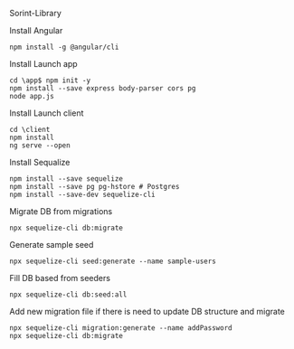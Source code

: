 Sorint-Library

Install Angular 
```
npm install -g @angular/cli
```
Install Launch app
```
cd \app$ npm init -y
npm install --save express body-parser cors pg
node app.js
```
Install Launch client
```
cd \client
npm install
ng serve --open
```
Install Sequalize
```
npm install --save sequelize
npm install --save pg pg-hstore # Postgres
npm install --save-dev sequelize-cli
```
Migrate DB from migrations
```
npx sequelize-cli db:migrate
```
Generate sample seed
```
npx sequelize-cli seed:generate --name sample-users
```
Fill DB based from seeders
```
npx sequelize-cli db:seed:all
```
Add new migration file if there is need to update DB structure
and migrate
```
npx sequelize-cli migration:generate --name addPassword
npx sequelize-cli db:migrate
```